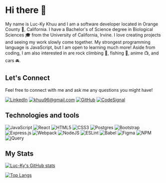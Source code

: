 # Hi there 👋

My name is Luc-Ky Khuu and I am a software developer located in Orange County :orange:, California.  I have a Bachelor's of Science degree in Biological Sciences 	:mortar_board: from the University of California, Irvine.  I love creating projects and seeing my work slowly come together.  My strongest programming language is JavaScript, but I am open to learning much more!  Aside from coding, I am also interested in are rock climbing :climbing:, fishing :fishing_pole_and_fish:, anime :tv:, and cars :oncoming_automobile:.

## Let's Connect
Feel free to connect with me and ask me any questions you might have!

<a href='https://www.linkedin.com/in/luc-ky-khuu/'>![LinkedIn](https://img.shields.io/badge/linkedin-%230077B5.svg?style=for-the-badge&logo=linkedin&logoColor=white)</a>
<a href='mailto: khuu96@gmail.com'>![khuu96@gmail.com](https://img.shields.io/badge/Gmail-D14836?style=for-the-badge&logo=gmail&logoColor=white)</a>
<a href='https://github.com/luc-ky-khuu'>![GitHub](https://img.shields.io/badge/github-%23121011.svg?style=for-the-badge&logo=github&logoColor=white)</a>
<a href='https://app.codesignal.com/profile/luc-ky_k'>![CodeSignal](https://img.shields.io/badge/CodeSignal-blue/?style=for-the-badge&color=blue)</a>

## Technologies and tools
![JavaScript](https://img.shields.io/badge/javascript-%23323330.svg?style=for-the-badge&logo=javascript&logoColor=%23F7DF1E)
![React](https://img.shields.io/badge/react-%2320232a.svg?style=for-the-badge&logo=react&logoColor=%2361DAFB)
![HTML5](https://img.shields.io/badge/html5-%23E34F26.svg?style=for-the-badge&logo=html5&logoColor=white)
![CSS3](https://img.shields.io/badge/css3-%231572B6.svg?style=for-the-badge&logo=css3&logoColor=white)
![Postgres](https://img.shields.io/badge/postgres-%23316192.svg?style=for-the-badge&logo=postgresql&logoColor=white)
![Bootstrap](https://img.shields.io/badge/bootstrap-%23563D7C.svg?style=for-the-badge&logo=bootstrap&logoColor=white)
![Express.js](https://img.shields.io/badge/express.js-%23404d59.svg?style=for-the-badge&logo=express&logoColor=%2361DAFB)
![Webpack](https://img.shields.io/badge/webpack-%238DD6F9.svg?style=for-the-badge&logo=webpack&logoColor=black)
![NodeJS](https://img.shields.io/badge/node.js-6DA55F?style=for-the-badge&logo=node.js&logoColor=white)
![ESLint](https://img.shields.io/badge/ESLint-4B3263?style=for-the-badge&logo=eslint&logoColor=white)
![Babel](https://img.shields.io/badge/Babel-F9DC3e?style=for-the-badge&logo=babel&logoColor=black)
![Figma](https://img.shields.io/badge/figma-%23F24E1E.svg?style=for-the-badge&logo=figma&logoColor=white)
![NPM](https://img.shields.io/badge/NPM-%23000000.svg?style=for-the-badge&logo=npm&logoColor=white)
![jQuery](https://img.shields.io/badge/jquery-%230769AD.svg?style=for-the-badge&logo=jquery&logoColor=white)


## My Stats
[![Luc-Ky's GitHub stats](https://github-readme-stats.vercel.app/api?username=luc-ky-khuu&hide=contribs,stars&theme=github_dark)](https://github.com/anuraghazra/github-readme-stats)

[![Top Langs](https://github-readme-stats.vercel.app/api/top-langs/?username=luc-ky-khuu&exclude_repo=github-readme-stats,anuraghazra.github.io&layout=compact&theme=github_dark)](https://github.com/anuraghazra/github-readme-stats)
